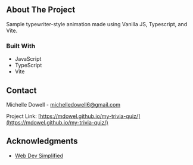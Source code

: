 <!-- ABOUT THE PROJECT -->
## About The Project

Sample typewriter-style animation made using Vanilla JS, Typescript, and Vite.

### Built With

* JavaScript
* TypeScript
* Vite


<!-- CONTACT -->
## Contact

Michelle Dowell - michelledowell6@gmail.com

Project Link: [https://mdowel.github.io/my-trivia-quiz/](https://mdowel.github.io/my-trivia-quiz/)

<!-- ACKNOWLEDGMENTS -->
## Acknowledgments

* [Web Dev Simplified](https://blog.webdevsimplified.com/)
